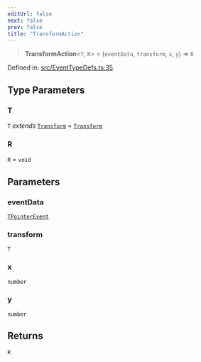 ```yaml
---
editUrl: false
next: false
prev: false
title: "TransformAction"
---
```


> **TransformAction**\<`T`, `R`\> = (`eventData`, `transform`, `x`, `y`) => `R`

Defined in: [src/EventTypeDefs.ts:35](https://github.com/fabricjs/fabric.js/blob/fea1b29b7495d9634e300bd4bfa43de097745805/src/EventTypeDefs.ts#L35)

## Type Parameters

### T

`T` *extends* [`Transform`](/api/type-aliases/transform/) = [`Transform`](/api/type-aliases/transform/)

### R

`R` = `void`

## Parameters

### eventData

[`TPointerEvent`](/api/type-aliases/tpointerevent/)

### transform

`T`

### x

`number`

### y

`number`

## Returns

`R`
